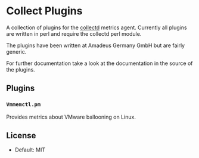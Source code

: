 # Collect Plugins

A collection of plugins for the [collectd](http://collectd) metrics agent.
Currently all plugins are written in perl and require the collectd perl module.

The plugins have been written at Amadeus Germany GmbH but are fairly generic.

For further documentation take a look at the documentation in the source of the
plugins.

## Plugins

### `Vmmemctl.pm`

Provides metrics about VMware ballooning on Linux.

## License

* Default: MIT
